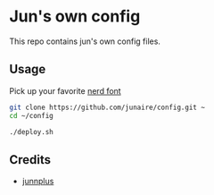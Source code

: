 # Jun's own config

This repo contains jun's own config files.

## Usage

Pick up your favorite [nerd font](https://github.com/ryanoasis/nerd-fonts/releases)

```bash
git clone https://github.com/junaire/config.git ~
cd ~/config

./deploy.sh
```
## Credits

* [junnplus](https://github.com/junnplus/dotfiles)
